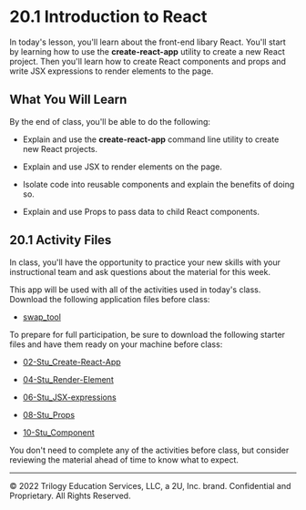 # 20.1 Introduction to React
In today's lesson, you'll learn about the front-end libary React. You'll start by learning how to use the **create-react-app** utility to create a new React project. Then you'll learn how to create React components and props and write JSX expressions to render elements to the page.

## What You Will Learn
By the end of class, you'll be able to do the following:

* Explain and use the **create-react-app** command line utility to create new React projects.

* Explain and use JSX to render elements on the page.

* Isolate code into reusable components and explain the benefits of doing so.

* Explain and use Props to pass data to child React components.

## 20.1 Activity Files
In class, you'll have the opportunity to practice your new skills with your instructional team and ask questions about the material for this week.

This app will be used with all of the activities used in today's class. Download the following application files before class:

* [swap_tool](https://static.fullstack-bootcamp.com/lesson-files/20-React/swap_tool.zip)

To prepare for full participation, be sure to download the following starter files and have them ready on your machine before class:

* [02-Stu_Create-React-App](https://static.fullstack-bootcamp.com/lesson-files/20-React/02-Stu_Create-React-App.zip)

* [04-Stu_Render-Element](https://static.fullstack-bootcamp.com/lesson-files/20-React/04-Stu_Render-Element.zip)

* [06-Stu_JSX-expressions](https://static.fullstack-bootcamp.com/lesson-files/20-React/06-Stu_JSX-expressions.zip)

* [08-Stu_Props](https://static.fullstack-bootcamp.com/lesson-files/20-React/08-Stu_Props.zip)

* [10-Stu_Component](https://static.fullstack-bootcamp.com/lesson-files/20-React/10-Stu_Component.zip)

You don't need to complete any of the activities before class, but consider reviewing the material ahead of time to know what to expect.

---
© 2022 Trilogy Education Services, LLC, a 2U, Inc. brand. Confidential and Proprietary. All Rights Reserved.